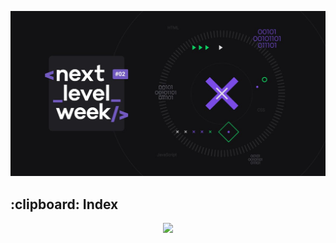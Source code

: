 <p align="center">
<img src="public/images/repository/title-readme.png">
</p>

<h2> :clipboard: Index </h2>

<p align="center">
    <img src="public/images/repository/screenshot" width="700">
</p>